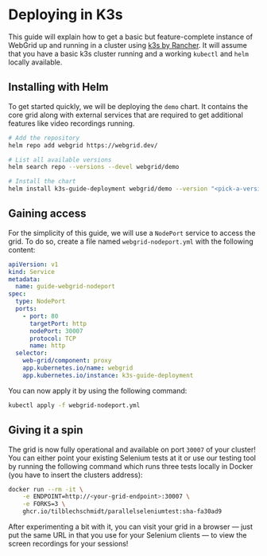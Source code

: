 # Deploying in K3s

This guide will explain how to get a basic but feature-complete instance of WebGrid up and running in a cluster using [k3s by Rancher](https://k3s.io). It will assume that you have a basic k3s cluster running and a working `kubectl` and `helm` locally available.

## Installing with Helm

To get started quickly, we will be deploying the `demo` chart. It contains the core grid along with external services that are required to get additional features like video recordings running.

```bash
# Add the repository
helm repo add webgrid https://webgrid.dev/

# List all available versions
helm search repo --versions --devel webgrid/demo

# Install the chart
helm install k3s-guide-deployment webgrid/demo --version "<pick-a-version-from-the-list>"
```

## Gaining access

For the simplicity of this guide, we will use a `NodePort` service to access the grid. To do so, create a file named `webgrid-nodeport.yml` with the following content:

```yaml
apiVersion: v1
kind: Service
metadata:
  name: guide-webgrid-nodeport
spec:
  type: NodePort
  ports:
    - port: 80
      targetPort: http
      nodePort: 30007
      protocol: TCP
      name: http
  selector:
    web-grid/component: proxy
    app.kubernetes.io/name: webgrid
    app.kubernetes.io/instance: k3s-guide-deployment
```

You can now apply it by using the following command:

```bash
kubectl apply -f webgrid-nodeport.yml
```

## Giving it a spin

The grid is now fully operational and available on port `30007` of your cluster! You can either point your existing Selenium tests at it or use our testing tool by running the following command which runs three tests locally in Docker (you have to insert the clusters address):

```bash
docker run --rm -it \
    -e ENDPOINT=http://<your-grid-endpoint>:30007 \
    -e FORKS=3 \
    ghcr.io/tilblechschmidt/parallelseleniumtest:sha-fa30ad9
```

After experimenting a bit with it, you can visit your grid in a browser — just put the same URL in that you use for your Selenium clients — to view the screen recordings for your sessions!